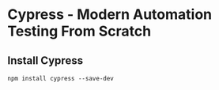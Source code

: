 # Cypress - Modern Automation Testing From Scratch

## Install Cypress

```
npm install cypress --save-dev
```
